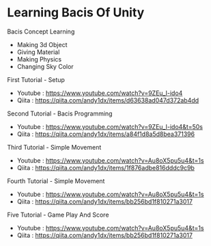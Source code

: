 # Learning Bacis Of Unity

Bacis Concept Learning
- Making 3d Object
- Giving Material
- Making Physics
- Changing Sky Color

First Tutorial - Setup
- Youtube : https://www.youtube.com/watch?v=9ZEu_I-ido4
- Qiita : https://qiita.com/andy1dx/items/d63638ad047d372ab4dd

Second Tutorial - Bacis Programming
- Youtube : https://www.youtube.com/watch?v=9ZEu_I-ido4&t=50s
- Qiita : https://qiita.com/andy1dx/items/a84f1d8a5d8bea371396

Third Tutorial - Simple Movement
- Youtube : https://www.youtube.com/watch?v=Au8oX5pu5u4&t=1s
- Qiita : https://qiita.com/andy1dx/items/1f876adbe816dddc9c9b


Fourth Tutorial - Simple Movement
- Youtube : https://www.youtube.com/watch?v=Au8oX5pu5u4&t=1s
- Qiita : https://qiita.com/andy1dx/items/bb256bd1f810271a3017

Five Tutorial - Game Play And Score
- Youtube : https://www.youtube.com/watch?v=Au8oX5pu5u4&t=1s
- Qiita : https://qiita.com/andy1dx/items/bb256bd1f810271a3017
